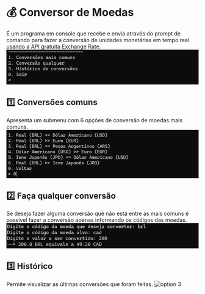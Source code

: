 # 💰 Conversor de Moedas
É um programa em console que recebe e envia através do prompt de comando para fazer a conversão de unidades monetárias em tempo real usando a API gratuita Exchange Rate.
![menu](screenshot/menu.png)

## 1️⃣ Conversões comuns
Apresenta um submenu com 6 opções de conversão de moedas mais comuns.
![opção 1](screenshot/option1.png)

## 2️⃣ Faça qualquer conversão
Se deseja fazer alguma conversão que não está entre as mais comuns é possível fazer a conversão apenas informando os códigos das moedas.
![option 2](screenshot/option2.png)

## 3️⃣ Histórico
Permite visualizar as últimas conversões que foram feitas.
![option 3](screenshot/option4.png)
